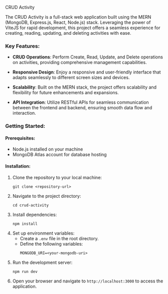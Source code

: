 CRUD Activity

The CRUD Activity is a full-stack web application built using the MERN (MongoDB, Express.js, React, Node.js) stack. Leveraging the power of ViteJS for rapid development, this project offers a seamless experience for creating, reading, updating, and deleting activities with ease.

### Key Features:
- **CRUD Operations**: Perform Create, Read, Update, and Delete operations on activities, providing comprehensive management capabilities.
  
- **Responsive Design**: Enjoy a responsive and user-friendly interface that adapts seamlessly to different screen sizes and devices.
  
- **Scalability**: Built on the MERN stack, the project offers scalability and flexibility for future enhancements and expansions.
  
- **API Integration**: Utilize RESTful APIs for seamless communication between the frontend and backend, ensuring smooth data flow and interaction.

### Getting Started:

#### Prerequisites:
- Node.js installed on your machine
- MongoDB Atlas account for database hosting

#### Installation:
1. Clone the repository to your local machine:
   ```
   git clone <repository-url>
   ```
2. Navigate to the project directory:
   ```
   cd crud-activity
   ```
3. Install dependencies:
   ```
   npm install
   ```
4. Set up environment variables:
   - Create a `.env` file in the root directory.
   - Define the following variables:
     ```
     MONGODB_URI=<your-mongodb-uri>
     ```
5. Run the development server:
   ```
   npm run dev
   ```
6. Open your browser and navigate to `http://localhost:3000` to access the application.
